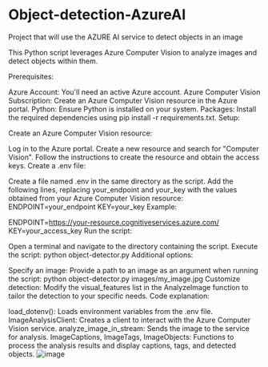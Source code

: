 # Object-detection-AzureAI
 Project that will use the AZURE AI service to detect objects in an image

 This Python script leverages Azure Computer Vision to analyze images and detect objects within them.

Prerequisites:

Azure Account: You'll need an active Azure account.
Azure Computer Vision Subscription: Create an Azure Computer Vision resource in the Azure portal.
Python: Ensure Python is installed on your system.
Packages: Install the required dependencies using pip install -r requirements.txt.
Setup:

Create an Azure Computer Vision resource:

Log in to the Azure portal.
Create a new resource and search for "Computer Vision".
Follow the instructions to create the resource and obtain the access keys.
Create a .env file:

Create a file named .env in the same directory as the script.
Add the following lines, replacing your_endpoint and your_key with the values obtained from your Azure Computer Vision resource:
ENDPOINT=your_endpoint
KEY=your_key
Example:

ENDPOINT=https://your-resource.cognitiveservices.azure.com/
KEY=your_access_key
Run the script:

Open a terminal and navigate to the directory containing the script.
Execute the script: python object-detector.py
Additional options:

Specify an image: Provide a path to an image as an argument when running the script: python object-detector.py images/my_image.jpg
Customize detection: Modify the visual_features list in the AnalyzeImage function to tailor the detection to your specific needs.
Code explanation:

load_dotenv(): Loads environment variables from the .env file.
ImageAnalysisClient: Creates a client to interact with the Azure Computer Vision service.
analyze_image_in_stream: Sends the image to the service for analysis.
ImageCaptions, ImageTags, ImageObjects: Functions to process the analysis results and display captions, tags, and detected objects.
![image](https://github.com/user-attachments/assets/0848ffe5-c005-482d-b51b-1b5bd7b18ce2)
